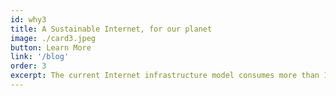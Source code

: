 ```yaml
---
id: why3
title: A Sustainable Internet, for our planet
image: ./card3.jpeg
button: Learn More
link: '/blog'
order: 3
excerpt: The current Internet infrastructure model consumes more than 10% of the world's energy supplies. Most of that power is used to cool down servers that are stacked in large data centers. But this wouldn't be needed in a decentralized model like the ThreeFold Grid. The testing of ThreeFold's Internet infrastructure showed that we could enable between 50 & 99% power savings, while providing better uptime performance to users.
---
```

